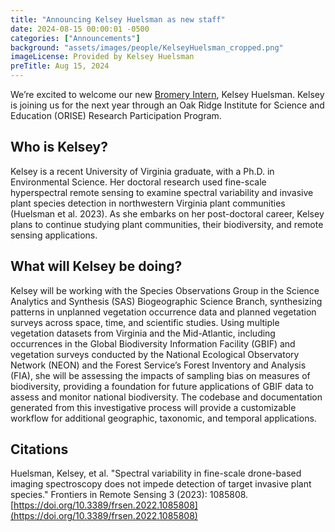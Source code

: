 ```yaml
---
title: "Announcing Kelsey Huelsman as new staff" 
date: 2024-08-15 00:00:01 -0500 
categories: ["Announcements"] 
background: "assets/images/people/KelseyHuelsman_cropped.png"
imageLicense: Provided by Kelsey Huelsman
preTitle: Aug 15, 2024
---
```


We’re excited to welcome our new [Bromery Intern](https://www.usgs.gov/human-capital/usgs-internship-opportunities-managed-external-partners-and-job-opportunities-through), Kelsey Huelsman. Kelsey is joining us for the next year through an Oak Ridge Institute for Science and Education (ORISE) Research Participation Program.

## Who is Kelsey?

Kelsey is a recent University of Virginia graduate, with a Ph.D. in Environmental Science. Her doctoral research used fine-scale hyperspectral remote sensing to examine spectral 
variability and invasive plant species detection in northwestern Virginia plant communities (Huelsman et al. 2023). As she embarks on her post-doctoral career, Kelsey plans to continue studying plant communities, their biodiversity, and remote sensing applications.

## What will Kelsey be doing?

Kelsey will be working with the Species Observations Group in the Science Analytics and Synthesis (SAS) Biogeographic Science Branch, synthesizing patterns in unplanned vegetation occurrence data and planned vegetation surveys across space, time, and scientific studies. Using multiple vegetation datasets from Virginia and the Mid-Atlantic, including occurrences in the Global Biodiversity Information Facility (GBIF) and vegetation surveys conducted by the National Ecological Observatory Network (NEON) and the Forest Service’s Forest Inventory and Analysis (FIA), she will be assessing the impacts of sampling bias on measures of biodiversity, providing a foundation for future applications of GBIF data to assess and monitor national biodiversity. The codebase and documentation generated from this investigative process will provide a customizable workflow for additional geographic, taxonomic, and temporal applications.

## Citations

Huelsman, Kelsey, et al. "Spectral variability in fine-scale drone-based imaging spectroscopy does not impede detection of target invasive plant species." Frontiers in Remote Sensing 3 (2023): 1085808. [https://doi.org/10.3389/frsen.2022.1085808](https://doi.org/10.3389/frsen.2022.1085808)